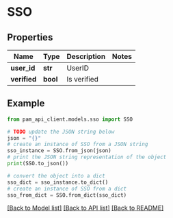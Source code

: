 # SSO


## Properties

Name | Type | Description | Notes
------------ | ------------- | ------------- | -------------
**user_id** | **str** | UserID | 
**verified** | **bool** | Is verified | 

## Example

```python
from pam_api_client.models.sso import SSO

# TODO update the JSON string below
json = "{}"
# create an instance of SSO from a JSON string
sso_instance = SSO.from_json(json)
# print the JSON string representation of the object
print(SSO.to_json())

# convert the object into a dict
sso_dict = sso_instance.to_dict()
# create an instance of SSO from a dict
sso_from_dict = SSO.from_dict(sso_dict)
```
[[Back to Model list]](../README.md#documentation-for-models) [[Back to API list]](../README.md#documentation-for-api-endpoints) [[Back to README]](../README.md)


